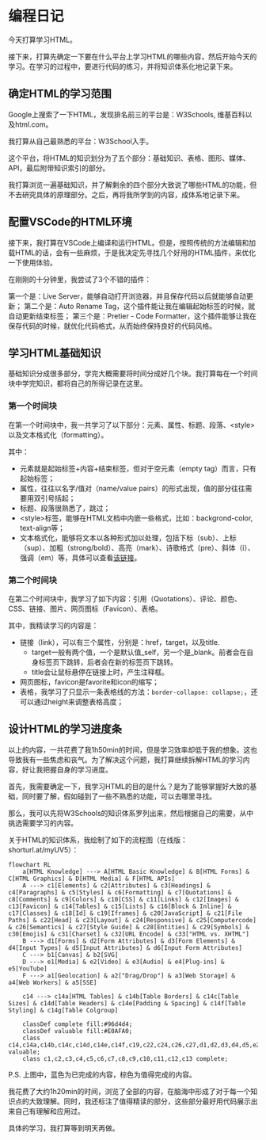 # 编程日记

今天打算学习HTML。

接下来，打算先确定一下要在什么平台上学习HTML的哪些内容，然后开始今天的学习。在学习的过程中，要进行代码的练习，并将知识体系化地记录下来。

## 确定HTML的学习范围

Google上搜索了一下HTML，发现排名前三的平台是：W3Schools, 维基百科以及html.com。

我打算从自己最熟悉的平台：W3School入手。

这个平台，将HTML的知识划分为了五个部分：基础知识、表格、图形、媒体、API，最后附带知识索引的部分。

我打算浏览一遍基础知识，并了解剩余的四个部分大致说了哪些HTML的功能，但不去研究具体的原理部分。之后，再将我所学到的内容，成体系地记录下来。

## 配置VSCode的HTML环境

接下来，我打算在VSCode上编译和运行HTML。但是，按照传统的方法编辑和加载HTML的话，会有一些麻烦，于是我决定先寻找几个好用的HTML插件，来优化一下使用体验。

在刚刚的十分钟里，我尝试了3个不错的插件：

第一个是：Live Server，能够自动打开浏览器，并且保存代码以后就能够自动更新；
第二个是：Auto Rename Tag，这个插件能让我在编辑起始标签的时候，就自动更新结束标签；
第三个是：Pretier - Code Formatter，这个插件能够让我在保存代码的时候，就优化代码格式，从而始终保持良好的代码风格。

## 学习HTML基础知识

基础知识分成很多部分，学完大概需要将时间分成好几个块。我打算每在一个时间块中学完知识，都将自己的所得记录在这里。

### 第一个时间块

在第一个时间块中，我一共学习了以下部分：元素、属性、标题、段落、\<style>以及文本格式化（formatting）。

其中：

- 元素就是起始标签+内容+结束标签，但对于空元素（empty tag）而言，只有起始标签；
- 属性，往往以名字/值对（name/value pairs）的形式出现，值的部分往往需要用双引号括起；
- 标题、段落很熟悉了，跳过；
- \<style>标签，能够在HTML文档中内嵌一些格式，比如：backgrond-color, text-align等；
- 文本格式化，能够将文本以各种形式加以处理，包括下标（sub）、上标（sup）、加粗（strong/bold）、高亮（mark）、诗歌格式（pre）、斜体（i）、强调（em）等，具体可以查看[该链接](https://www.w3schools.com/html/html_formatting.asp)。

### 第二个时间块

在第二个时间块中，我学习了如下内容：引用（Quotations）、评论、颜色、CSS、链接、图片、网页图标（Favicon）、表格。

其中，我精读学习的内容是：

- 链接（link），可以有三个属性，分别是：href，target，以及title.
	- target一般有两个值，一个是默认值_self，另一个是_blank。前者会在自身标签页下跳转，后者会在新的标签页下跳转。
	- title会让鼠标悬停在链接上时，产生注释框。
- 网页图标，favicon是favorite和icon的缩写；
- 表格，我学习了只显示一条表格线的方法：`border-collapse: collapse;`，还可以通过height来调整表格高度；

## 设计HTML的学习进度条

以上的内容，一共花费了我1h50min的时间，但是学习效率却低于我的想象。这也导致我有一些焦虑和丧气。为了解决这个问题，我打算继续拆解HTML的学习内容，好让我把握自身的学习进度。

首先，我需要确定一下，我学习HTML的目的是什么？是为了能够掌握好大致的基础，同时要了解，假如碰到了一些不熟悉的功能，可以去哪里寻找。

那么，我可以先将W3Schools的知识体系罗列出来，然后根据自己的需要，从中挑选需要学习的内容。

关于HTML的知识体系，我绘制了如下的流程图（在线版：shorturl.at/myUV5）：

```mermaid
flowchart RL
	a[HTML Knowledge] ---> A[HTML Basic Knowledge] & B[HTML Forms] & C[HTML Graphics] & D[HTML Media] & F[HTML APIs]
	A ---> c1[Elements] & c2[Attributes] & c3[Headings] & c4[Paragraphs] & c5[Styles] & c6[Formatting] & c7[Quotations] & c8[Comments] & c9[Colors] & c10[CSS] & c11[Links] & c12[Images] & c13[Favicon] & c14[Tables] & c15[Lists] & c16[Block & Inline] & c17[Classes] & c18[Id] & c19[Iframes] & c20[JavaScript] & c21[File Paths] & c22[Head] & c23[Layout] & c24[Responsive] & c25[Computercode] & c26[Semantics] & c27[Style Guide] & c28[Entities] & c29[Symbols] & c30[Emojis] & c31[Charset] & c32[URL Encode] & c33["HTML vs. XHTML"]
	B ---> d1[Forms] & d2[Form Attributes] & d3[Form Elements] & d4[Input Types] & d5[Input Attributes] & d6[Input Form Attributes]
	C ---> b1[Canvas] & b2[SVG]
	D ---> e1[Media] & e2[Video] & e3[Audio] & e4[Plug-ins] & e5[YouTube]
	F ---> a1[Geolocation] & a2["Drag/Drop"] & a3[Web Storage] & a4[Web Workers] & a5[SSE]
	
	c14 ---> c14a[HTML Tables] & c14b[Table Borders] & c14c[Table Sizes] & c14d[Table Headers] & c14e[Padding & Spacing] & c14f[Table Styling] & c14g[Table Colgroup]
	
	classDef complete fill:#96d4d4;
	classDef valuable fill:#E0AFA0;
	class c14,c14a,c14b,c14c,c14d,c14e,c14f,c19,c22,c24,c26,c27,d1,d2,d3,d4,d5,e2 valuable;
	class c1,c2,c3,c4,c5,c6,c7,c8,c9,c10,c11,c12,c13 complete;
```

P.S. 上图中，蓝色为已完成的内容，棕色为值得完成的内容。

我花费了大约1h20min的时间，浏览了全部的内容，在脑海中形成了对于每一个知识点的大致理解。同时，我还标注了值得精读的部分，这些部分最好用代码展示出来自己有理解和应用过。

具体的学习，我打算等到明天再做。